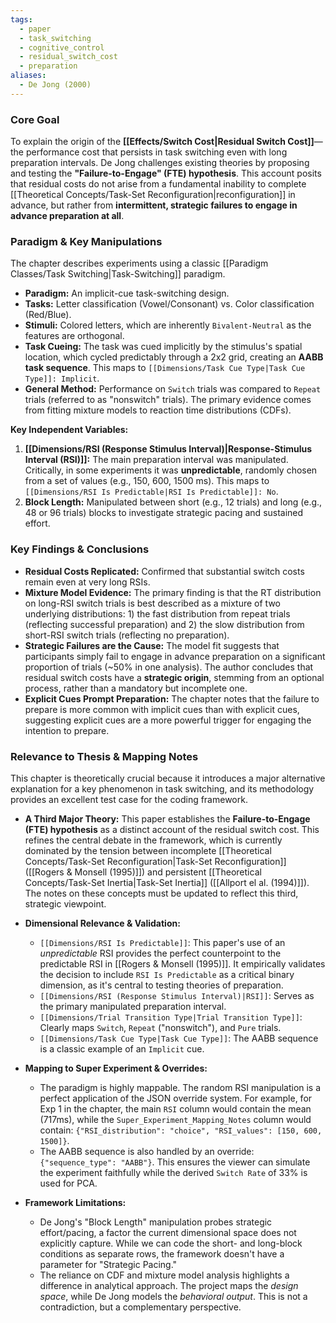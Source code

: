 ```yaml
---
tags:
  - paper
  - task_switching
  - cognitive_control
  - residual_switch_cost
  - preparation
aliases:
  - De Jong (2000)
---
```


### Core Goal
To explain the origin of the **[[Effects/Switch Cost|Residual Switch Cost]]**—the performance cost that persists in task switching even with long preparation intervals. De Jong challenges existing theories by proposing and testing the **"Failure-to-Engage" (FTE) hypothesis**. This account posits that residual costs do not arise from a fundamental inability to complete [[Theoretical Concepts/Task-Set Reconfiguration|reconfiguration]] in advance, but rather from **intermittent, strategic failures to engage in advance preparation at all**.

### Paradigm & Key Manipulations
The chapter describes experiments using a classic [[Paradigm Classes/Task Switching|Task-Switching]] paradigm.

*   **Paradigm:** An implicit-cue task-switching design.
*   **Tasks:** Letter classification (Vowel/Consonant) vs. Color classification (Red/Blue).
*   **Stimuli:** Colored letters, which are inherently `Bivalent-Neutral` as the features are orthogonal.
*   **Task Cueing:** The task was cued implicitly by the stimulus's spatial location, which cycled predictably through a 2x2 grid, creating an **AABB task sequence**. This maps to `[[Dimensions/Task Cue Type|Task Cue Type]]: Implicit`.
*   **General Method:** Performance on `Switch` trials was compared to `Repeat` trials (referred to as "nonswitch" trials). The primary evidence comes from fitting mixture models to reaction time distributions (CDFs).

**Key Independent Variables:**

1.  **[[Dimensions/RSI (Response Stimulus Interval)|Response-Stimulus Interval (RSI)]]:** The main preparation interval was manipulated. Critically, in some experiments it was **unpredictable**, randomly chosen from a set of values (e.g., 150, 600, 1500 ms). This maps to `[[Dimensions/RSI Is Predictable|RSI Is Predictable]]: No`.
2.  **Block Length:** Manipulated between short (e.g., 12 trials) and long (e.g., 48 or 96 trials) blocks to investigate strategic pacing and sustained effort.

### Key Findings & Conclusions
*   **Residual Costs Replicated:** Confirmed that substantial switch costs remain even at very long RSIs.
*   **Mixture Model Evidence:** The primary finding is that the RT distribution on long-RSI switch trials is best described as a mixture of two underlying distributions: 1) the fast distribution from repeat trials (reflecting successful preparation) and 2) the slow distribution from short-RSI switch trials (reflecting no preparation).
*   **Strategic Failures are the Cause:** The model fit suggests that participants simply fail to engage in advance preparation on a significant proportion of trials (~50% in one analysis). The author concludes that residual switch costs have a **strategic origin**, stemming from an optional process, rather than a mandatory but incomplete one.
*   **Explicit Cues Prompt Preparation:** The chapter notes that the failure to prepare is more common with implicit cues than with explicit cues, suggesting explicit cues are a more powerful trigger for engaging the intention to prepare.

### Relevance to Thesis & Mapping Notes
This chapter is theoretically crucial because it introduces a major alternative explanation for a key phenomenon in task switching, and its methodology provides an excellent test case for the coding framework.

*   **A Third Major Theory:** This paper establishes the **Failure-to-Engage (FTE) hypothesis** as a distinct account of the residual switch cost. This refines the central debate in the framework, which is currently dominated by the tension between incomplete [[Theoretical Concepts/Task-Set Reconfiguration|Task-Set Reconfiguration]] ([[Rogers & Monsell (1995)]]) and persistent [[Theoretical Concepts/Task-Set Inertia|Task-Set Inertia]] ([[Allport el al. (1994)]]). The notes on these concepts must be updated to reflect this third, strategic viewpoint.

*   **Dimensional Relevance & Validation:**
    *   `[[Dimensions/RSI Is Predictable]]`: This paper's use of an *unpredictable* RSI provides the perfect counterpoint to the predictable RSI in [[Rogers & Monsell (1995)]]. It empirically validates the decision to include `RSI Is Predictable` as a critical binary dimension, as it's central to testing theories of preparation.
    *   `[[Dimensions/RSI (Response Stimulus Interval)|RSI]]`: Serves as the primary manipulated preparation interval.
    *   `[[Dimensions/Trial Transition Type|Trial Transition Type]]`: Clearly maps `Switch`, `Repeat` ("nonswitch"), and `Pure` trials.
    *   `[[Dimensions/Task Cue Type|Task Cue Type]]`: The AABB sequence is a classic example of an `Implicit` cue.

*   **Mapping to Super Experiment & Overrides:**
    *   The paradigm is highly mappable. The random RSI manipulation is a perfect application of the JSON override system. For example, for Exp 1 in the chapter, the main `RSI` column would contain the mean (717ms), while the `Super_Experiment_Mapping_Notes` column would contain: `{"RSI_distribution": "choice", "RSI_values": [150, 600, 1500]}`.
    *   The AABB sequence is also handled by an override: `{"sequence_type": "AABB"}`. This ensures the viewer can simulate the experiment faithfully while the derived `Switch Rate` of 33% is used for PCA.

*   **Framework Limitations:**
    *   De Jong's "Block Length" manipulation probes strategic effort/pacing, a factor the current dimensional space does not explicitly capture. While we can code the short- and long-block conditions as separate rows, the framework doesn't have a parameter for "Strategic Pacing."
    *   The reliance on CDF and mixture model analysis highlights a difference in analytical approach. The project maps the *design space*, while De Jong models the *behavioral output*. This is not a contradiction, but a complementary perspective.
